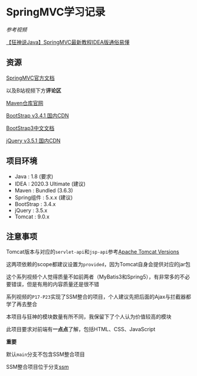 # SpringMVC学习记录

*参考视频*

[【狂神说Java】SpringMVC最新教程IDEA版通俗易懂](https://www.bilibili.com/video/BV1aE41167Tu)

## 资源

[SpringMVC官方文档](https://docs.spring.io/spring-framework/docs/current/reference/html/web.html)

以及B站视频下方**评论区**

[Maven仓库官网](https://mvnrepository.com/)

[BootStrap v3.4.1 国内CDN](https://www.bootcdn.cn/twitter-bootstrap/3.4.1/)

[BootStrap3中文文档](https://v3.bootcss.com/css/)

[jQuery v3.5.1 国内CDN](https://www.bootcdn.cn/jquery/3.5.1/)

## 项目环境

- Java : 1.8 (要求)
- IDEA : 2020.3 Ultimate (建议)
- Maven : Bundled (3.6.3)
- Spring组件 : 5.x.x (建议)
- BootStrap : 3.4.x
- jQuery : 3.5.x
- Tomcat : 9.0.x

## 注意事项

Tomcat版本与对应的`servlet-api`和`jsp-api`参考[Apache Tomcat Versions](http://tomcat.apache.org/whichversion.html)

这两项依赖的scope都建议设置为`provided`，因为Tomcat自身会提供对应的jar包

这个系列视频个人觉得质量不如前两者（MyBatis3和Spring5），有非常多的不必要错误，但是有用的内容质量还是很不错

系列视频的`P17-P23`实现了SSM整合的项目，个人建议先把后面的Ajax与拦截器都学了再去整合

本项目与狂神的模块数量有所不同，我保留下了个人认为价值较高的模块

此项目要求对前端有**一点点**了解，包括HTML、CSS、JavaScript

**重要**

默认`main`分支不包含SSM整合项目

SSM整合项目位于分支[ssm](https://github.com/ouyangjunfei/SpringMVCStudy/tree/ssm)